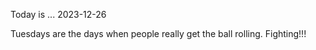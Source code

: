 Today is ...
2023-12-26

Tuesdays are the days when people really get the ball rolling. Fighting!!!
